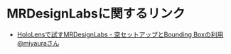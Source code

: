 # MRDesignLabsに関するリンク

 * [HoloLensで試すMRDesignLabs - 空セットアップとBounding Boxの利用](http://qiita.com/miyaura/items/cf0ebc41733a4b31e137) [@miyauraさん](http://qiita.com/miyaura)
 
